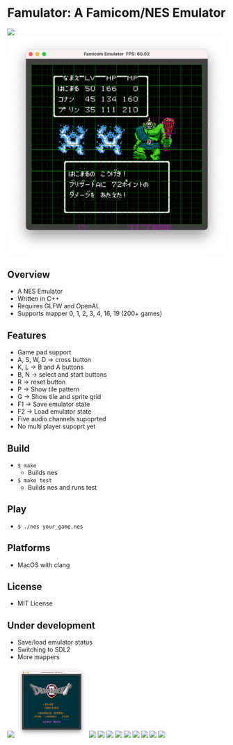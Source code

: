 # Famulator: A Famicom/NES Emulator

<img src ="./image/smb_grid.png" width=656>
<img src ="./image/dragon_quest_2_play.png" width=656>

## Overview
- A NES Emulator
- Written in C++
- Requires GLFW and OpenAL
- Supports mapper 0, 1, 2, 3, 4, 16, 19 (200+ games)

## Features
- Game pad support
- A, S, W, D -> cross button
- K, L -> B and A buttons
- B, N -> select and start buttons
- R -> reset button
- P -> Show tile pattern
- G -> Show tile and sprite grid
- F1 -> Save emulator state
- F2 -> Load emulator state
- Five audio channels supoprted
- No multi player supoprt yet

## Build
- `$ make`
    - Builds nes
- `$ make test`
    - Builds nes and runs test

## Play
- `$ ./nes your_game.nes`

## Platforms
- MacOS with clang

## License
- MIT License

## Under development
- Save/load emulator status
- Switching to SDL2
- More mappers

<img src ="./image/super_mario_bros.png" width=164> <img src ="./image/dragon_quest_2.png" width=164>
<img src ="./image/donkey_kong.png" width=164>
<img src ="./image/ice_climber.png" width=164>
<img src ="./image/golf.png" width=164>
<img src ="./image/xevious.png" width=164>
<img src ="./image/galaxian.png" width=164>
<img src ="./image/star_force.png" width=164>
<img src ="./image/star_luster.png" width=164>
<img src ="./image/mach_rider.png" width=164>
<img src ="./image/portpia_renzoku_satsujin_jiken.png" width=164>

